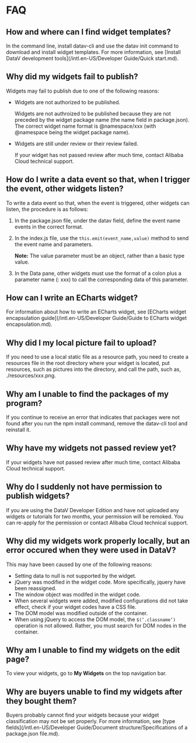 # FAQ

## How and where can I find widget templates?

In the command line, install datav-cli and use the datav init command to download and install widget templates. For more information, see [Install DataV development tools](/intl.en-US/Developer Guide/Quick start.md).

## Why did my widgets fail to publish?

Widgets may fail to publish due to one of the following reasons:

-   Widgets are not authorized to be published.

    Widgets are not authroized to be published because they are not preceded by the widget package name \(the name field in package.json\). The correct widget name format is @namespace/xxx \(with @namespace being the widget package name\).

-   Widgets are still under review or their review failed.

    If your widget has not passed review after much time, contact Alibaba Cloud technical support.


## How do I write a data event so that, when I trigger the event, other widgets listen?

To write a data event so that, when the event is triggered, other widgets can listen, the procedure is as follows:

1.  In the package.json file, under the datav field, define the event name events in the correct format.
2.  In the index.js file, use the `this.emit(event_name,value)` method to send the event name and parameters.

    **Note:** The value parameter must be an object, rather than a basic type value.

3.  In the Data pane, other widgets must use the format of a colon plus a parameter name \(: xxx\) to call the corresponding data of this parameter.

## How can I write an ECharts widget?

For information about how to write an ECharts widget, see [ECharts widget encapsulation guide](/intl.en-US/Developer Guide/Guide to ECharts widget encapsulation.md).

## Why did I my local picture fail to upload?

If you need to use a local static file as a resource path, you need to create a resources file in the root directory where your widget is located, put resources, such as pictures into the directory, and call the path, such as, ./resources/xxx.png.

## Why am I unable to find the packages of my program?

If you continue to receive an error that indicates that packages were not found after you run the npm install command, remove the datav-cli tool and reinstall it.

## Why have my widgets not passed review yet?

If your widgets have not passed review after much time, contact Alibaba Cloud technical support.

## Why do I suddenly not have permission to publish widgets?

If you are using the DataV Developer Edition and have not uploaded any widgets or tutorials for two months, your permission will be remoked. You can re-apply for the permission or contact Alibaba Cloud technical support.

## Why did my widgets work properly locally, but an error occured when they were used in DataV?

This may have been caused by one of the following reasons:

-   Setting data to null is not supported by the widget.
-   jQuery was modified in the widget code. More specifically, jquery have been reassigned.
-   The window object was modifed in the widget code.
-   When several widgets were added, modified configurations did not take effect, check if your widget codes have a CSS file.
-   The DOM model was modified outside of the container.
-   When using jQuery to access the DOM model, the `$(‘.classname’)` operation is not allowed. Rather, you must search for DOM nodes in the container.

## Why am I unable to find my widgets on the edit page?

To view your widgets, go to **My Widgets** on the top navigation bar.

## Why are buyers unable to find my widgets after they bought them?

Buyers probably cannot find your widgets because your widget classification may not be set properly. For more information, see [type fields](/intl.en-US/Developer Guide/Document structure/Specifications of a package.json file.md).

